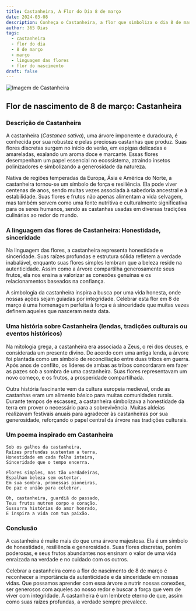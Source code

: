 ```yaml
---
title: Castanheira, A Flor do Dia 8 de março
date: 2024-03-08
description: Conheça o Castanheira, a flor que simboliza o dia 8 de março e seu significado 'Honestidade, sinceridade'. Explore a beleza e o simbolismo desta flor encantadora.
author: 365 Dias
tags:
  - castanheira
  - flor do dia
  - 8 de março
  - março
  - linguagem das flores
  - flor do nascimento
draft: false
---
```


![Imagem de Castanheira](https://cdn.pixabay.com/photo/2019/05/22/20/54/chestnut-blossom-4222522_1280.jpg#center)



## Flor de nascimento de 8 de março: Castanheira

### Descrição de Castanheira

A castanheira (_Castanea sativa_), uma árvore imponente e duradoura, é conhecida por sua robustez e pelas preciosas castanhas que produz. Suas flores discretas surgem no início do verão, em espigas delicadas e amareladas, exalando um aroma doce e marcante. Essas flores desempenham um papel essencial no ecossistema, atraindo insetos polinizadores e simbolizando a generosidade da natureza.

Nativa de regiões temperadas da Europa, Ásia e América do Norte, a castanheira tornou-se um símbolo de força e resiliência. Ela pode viver centenas de anos, sendo muitas vezes associada à sabedoria ancestral e à estabilidade. Suas flores e frutos não apenas alimentam a vida selvagem, mas também servem como uma fonte nutritiva e culturalmente significativa para os seres humanos, sendo as castanhas usadas em diversas tradições culinárias ao redor do mundo.

### A linguagem das flores de Castanheira: Honestidade, sinceridade

Na linguagem das flores, a castanheira representa honestidade e sinceridade. Suas raízes profundas e estrutura sólida refletem a verdade inabalável, enquanto suas flores simples lembram que a beleza reside na autenticidade. Assim como a árvore compartilha generosamente seus frutos, ela nos ensina a valorizar as conexões genuínas e os relacionamentos baseados na confiança.

A simbologia da castanheira inspira a busca por uma vida honesta, onde nossas ações sejam guiadas por integridade. Celebrar esta flor em 8 de março é uma homenagem perfeita à força e à sinceridade que muitas vezes definem aqueles que nasceram nesta data.

### Uma história sobre Castanheira (lendas, tradições culturais ou eventos históricos)

Na mitologia grega, a castanheira era associada a Zeus, o rei dos deuses, e considerada um presente divino. De acordo com uma antiga lenda, a árvore foi plantada como um símbolo de reconciliação entre duas tribos em guerra. Após anos de conflito, os líderes de ambas as tribos concordaram em fazer as pazes sob a sombra de uma castanheira. Suas flores representavam um novo começo, e os frutos, a prosperidade compartilhada.

Outra história fascinante vem da cultura europeia medieval, onde as castanhas eram um alimento básico para muitas comunidades rurais. Durante tempos de escassez, a castanheira simbolizava a honestidade da terra em prover o necessário para a sobrevivência. Muitas aldeias realizavam festivais anuais para agradecer às castanheiras por sua generosidade, reforçando o papel central da árvore nas tradições culturais.

### Um poema inspirado em Castanheira

```
Sob os galhos da castanheira,  
Raízes profundas sustentam a terra,  
Honestidade em cada folha inteira,  
Sinceridade que o tempo encerra.  

Flores simples, mas tão verdadeiras,  
Espalham beleza sem ostentar.  
Em sua sombra, promessas pioneiras,  
De paz e união para celebrar.  

Oh, castanheira, guardiã do passado,  
Teus frutos nutrem corpo e coração.  
Sussurra histórias do amor honrado,  
E inspira a vida com tua paixão.  
```

### Conclusão

A castanheira é muito mais do que uma árvore majestosa. Ela é um símbolo de honestidade, resiliência e generosidade. Suas flores discretas, porém poderosas, e seus frutos abundantes nos ensinam o valor de uma vida enraizada na verdade e no cuidado com os outros.

Celebrar a castanheira como a flor de nascimento de 8 de março é reconhecer a importância da autenticidade e da sinceridade em nossas vidas. Que possamos aprender com essa árvore a nutrir nossas conexões, ser generosos com aqueles ao nosso redor e buscar a força que vem de viver com integridade. A castanheira é um lembrete eterno de que, assim como suas raízes profundas, a verdade sempre prevalece.
